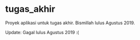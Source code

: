 # tugas_akhir
Proyek aplikasi untuk tugas akhir. Bismillah lulus Agustus 2019.

Update: Gagal lulus Agustus 2019 :(
